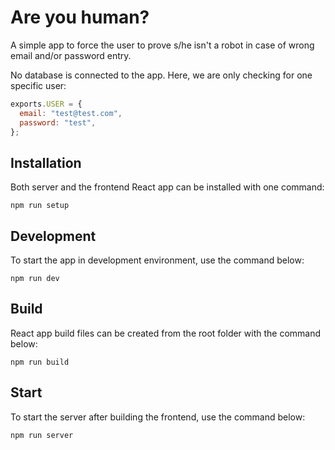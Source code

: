 # Are you human?

A simple app to force the user to prove s/he isn't a robot in case of wrong email and/or password entry.

No database is connected to the app. Here, we are only checking for one specific user:

```javascript
exports.USER = {
  email: "test@test.com",
  password: "test",
};
```

## Installation

Both server and the frontend React app can be installed with one command:

```node
npm run setup
```

## Development

To start the app in development environment, use the command below:

```node
npm run dev
```

## Build

React app build files can be created from the root folder with the command below:

```node
npm run build
```

## Start

To start the server after building the frontend, use the command below:

```node
npm run server
```
